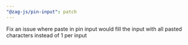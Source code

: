 ```yaml
---
"@zag-js/pin-input": patch
---
```


Fix an issue where paste in pin input would fill the input with all pasted characters instead of 1 per input
